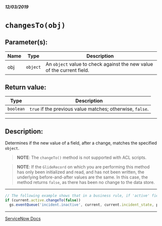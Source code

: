 ##### 12/03/2019
# `changesTo(obj)`

## Parameter(s):
| Name | Type | Description |
|---|---|---|
| obj | `object` | An `object` value to check against the new value of the current field. |

## Return value:
| Type | Description |
|---|---|
| `boolean` | `true` if the previous value matches; otherwise, `false`. |

---

## Description:
Determines if the new value of a field, after a change, matches the specified `object`.

  > **NOTE**: The `changeTo()` method is not supported with ACL scripts.

  > **NOTE**: If the `GlideRecord` on which you are performing this method has only been initialized and read, and has not been written, the underlying before-and-after values are the same.  In this case, the method returns `false`, as there has been no change to the data store.

---

```js
// The following example shows that in a business rule, if 'active' field is changed to false, insert an event in the EventQueue
if (current.active.changeTo(false))
  gs.eventQueue('incident.inactive', current, current.incident_state, previous.incident_state);
```

---

[ServiceNow Docs](https://developer.servicenow.com/app.do#!/api_doc?v=newyork&id=r_ScopedGlideElementChangesTo_Object_o)